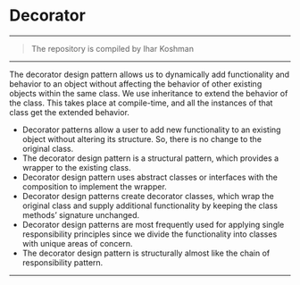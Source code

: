 # Decorator
-------------------
> The repository is compiled by Ihar Koshman
***

The decorator design pattern allows us to dynamically add functionality and behavior to an object without affecting the 
    behavior of other existing objects within the same class. We use inheritance to extend the behavior of the class. 
    This takes place at compile-time, and all the instances of that class get the extended behavior.

- Decorator patterns allow a user to add new functionality to an existing object without altering its structure. So, 
    there is no change to the original class.
- The decorator design pattern is a structural pattern, which provides a wrapper to the existing class.
- Decorator design pattern uses abstract classes or interfaces with the composition to implement the wrapper.
- Decorator design patterns create decorator classes, which wrap the original class and supply additional functionality 
    by keeping the class methods’ signature unchanged.
- Decorator design patterns are most frequently used for applying single responsibility principles since we divide the 
    functionality into classes with unique areas of concern.
- The decorator design pattern is structurally almost like the chain of responsibility pattern.

***